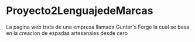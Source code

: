 # Proyecto2LenguajedeMarcas

La pagina web trata de una empresa llamada Gunter's Forge la cual se basa en la creacion de espadas artesanales desde cero 
